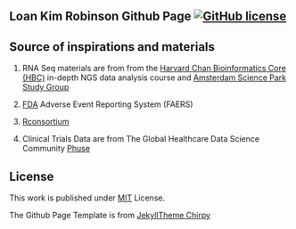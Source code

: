 ## Loan Kim Robinson Github Page [![GitHub license](https://img.shields.io/github/license/loankimrobinson/loankimrobinson.github.io.svg?color=blue)][mit]



## Source of inspirations and materials

1. RNA Seq materials are from from the [Harvard Chan Bioinformatics Core (HBC)][harvard] in-depth NGS data analysis course and [Amsterdam Science Park Study Group][amsterdam] 

2. [FDA][fda] Adverse Event Reporting System (FAERS)

3. [Rconsortium][rconsortium]

4. Clinical Trials Data are from The Global Healthcare Data Science Community [Phuse][phuse]


## License

This work is published under [MIT][mit] License.

The Github Page Template is from [JekyllTheme Chirpy][chirpy]

[r]: https://posit.co
[harvard]: https://bioinformatics.sph.harvard.edu/training#for-hsci-and-on-quad-hms-researchers
[amsterdam]: https://www.scienceparkstudygroup.info/
[fda]: https://www.fda.gov/drugs/questions-and-answers-fdas-adverse-event-reporting-system-faers/fda-adverse-event-reporting-system-faers-public-dashboard
[rconsortium]: https://github.com/RConsortium
[phuse]: https://github.com/phuse-org/phuse-scripts/tree/master/data/adam
[chirpy]: https://github.com/cotes2020/jekyll-theme-chirpy/
[mit]: https://github.com/loankimrobinson/loankimrobinson.github.io/blob/main/LICENSE
